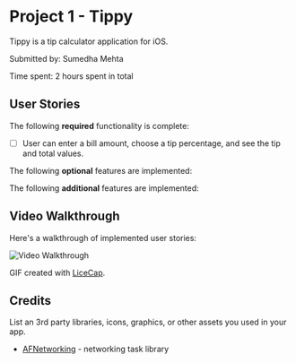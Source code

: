 # Project 1 - Tippy

Tippy is a tip calculator application for iOS.

Submitted by: Sumedha Mehta

Time spent: 2 hours spent in total

## User Stories

The following **required** functionality is complete:

* [ ] User can enter a bill amount, choose a tip percentage, and see the tip and total values.

The following **optional** features are implemented:


The following **additional** features are implemented:



## Video Walkthrough

Here's a walkthrough of implemented user stories:

<img src='http://i.imgur.com/m5NpQAf.gif' title='Video Walkthrough' width='' alt='Video Walkthrough' />

GIF created with [LiceCap](http://www.cockos.com/licecap/).


## Credits

List an 3rd party libraries, icons, graphics, or other assets you used in your app.

- [AFNetworking](https://github.com/AFNetworking/AFNetworking) - networking task library

